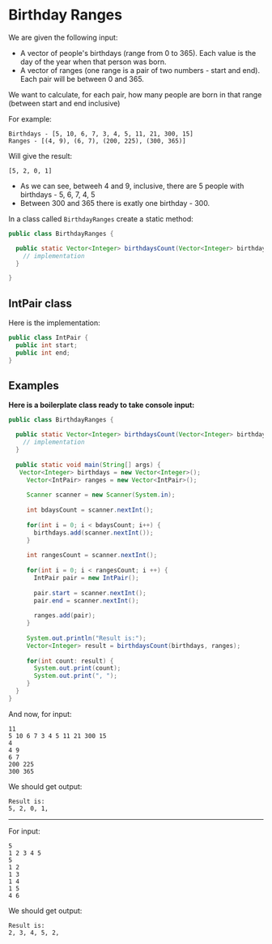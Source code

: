 # Birthday Ranges

We are given the following input: 

* A vector of people's birthdays (range from 0 to 365). Each value is the day of the year when that person was born.
* A vector of ranges (one range is a pair of two numbers - start and end). Each pair will be between 0 and 365.

We want to calculate, for each pair, how many people are born in that range (between start and end inclusive)


For example:

```
Birthdays - [5, 10, 6, 7, 3, 4, 5, 11, 21, 300, 15]
Ranges - [(4, 9), (6, 7), (200, 225), (300, 365)]
```

Will give the result:

```
[5, 2, 0, 1]
```

* As we can see, betweeh 4 and 9, inclusive, there are 5 people with birthdays - 5, 6, 7, 4, 5
* Between 300 and 365 there is exatly one birthday - 300.


In a class called `BirthdayRanges` create a static method:

```java
public class BirthdayRanges {

  public static Vector<Integer> birthdaysCount(Vector<Integer> birthdays, Vector<IntPair> ranges) {
    // implementation
  }

}
```

## IntPair class

Here is the implementation:

```java
public class IntPair {
  public int start;
  public int end;
}
```

## Examples

**Here is a boilerplate class ready to take console input:**

```java
public class BirthdayRanges {

  public static Vector<Integer> birthdaysCount(Vector<Integer> birthdays, Vector<IntPair> ranges) {
    // implementation
  }
  
  public static void main(String[] args) {
   Vector<Integer> birthdays = new Vector<Integer>();
     Vector<IntPair> ranges = new Vector<IntPair>();
      
     Scanner scanner = new Scanner(System.in);
      
     int bdaysCount = scanner.nextInt();
      
     for(int i = 0; i < bdaysCount; i++) {
       birthdays.add(scanner.nextInt());
     }
      
     int rangesCount = scanner.nextInt();
      
     for(int i = 0; i < rangesCount; i ++) {
       IntPair pair = new IntPair();
        
       pair.start = scanner.nextInt();
       pair.end = scanner.nextInt();
        
       ranges.add(pair);
     }
      
     System.out.println("Result is:");
     Vector<Integer> result = birthdaysCount(birthdays, ranges);
      
     for(int count: result) {
       System.out.print(count);
       System.out.print(", ");
     }   
  }
}
```

And now, for input:

```
11
5 10 6 7 3 4 5 11 21 300 15
4
4 9
6 7
200 225
300 365
```

We should get output:

```
Result is:
5, 2, 0, 1,
```

---

For input:

```
5
1 2 3 4 5
5
1 2
1 3
1 4
1 5
4 6
```


We should get output:

```
Result is:
2, 3, 4, 5, 2,
```
